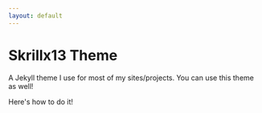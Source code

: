 ```yaml
---
layout: default
---
```


# Skrillx13 Theme

A Jekyll theme I use for most of my sites/projects. You can use this theme as well!

Here's how to do it!